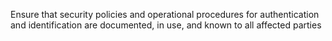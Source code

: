 Ensure that security policies and operational procedures for authentication and identification are documented, in use, and known to all affected parties